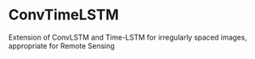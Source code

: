 # ConvTimeLSTM
Extension of ConvLSTM and Time-LSTM for irregularly spaced images, appropriate for Remote Sensing
